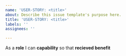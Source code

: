 ```yaml
---
name: 'USER-STORY: <title>'
about: Describe this issue template's purpose here.
title: 'USER-STORY: <title>'
labels: ''
assignees: ''

---
```


As a **role** I can **capability** so that **recieved benefit**
